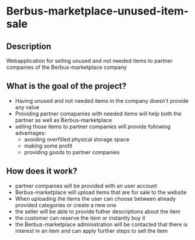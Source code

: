 # Berbus-marketplace-unused-item-sale 
## Description 
Webapplication for selling unused and not needed items to partner companies of the Berbus-marketplace company

## What is the goal of the project?
- Having unused and not needed items in the company doesn't provide any value
- Providing partner comapanies with needed items will help both the partner as well as Berbus-marketplace
- selling those items to partner companies will provide following advantages:
    - avoiding overfilled physical storage space
    - making some profit
    - providing goods to partner companies
      
 ## How does it work?
 - partner companies will be provided with an user account
 - Berbus-marketplace will upload items that are for sale to the website
 - When uploading the items the user can choose between already provided categories or create a new one
 - the seller will be able to provide futher descriptions about the item
 - the customer can reserve the item or instantly buy it
 - the Berbus-marketplace administration will be contacted that there is interest in an item and can apply further steps to sell the item
